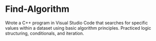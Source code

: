 # Find-Algorithm
Wrote a C++ program in Visual Studio Code that searches for specific values within a dataset using basic algorithm principles. Practiced logic structuring, conditionals, and iteration.
